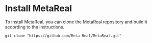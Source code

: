 # Install MetaReal

To install MetaReal, you can clone the MetaReal repository and build it according to the instructions.
```
git clone "https://github.com/Meta-Real/MetaReal.git"
```
